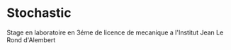 # Stochastic
Stage en laboratoire en 3éme de licence de mecanique a l'Institut Jean Le Rond d'Alembert
